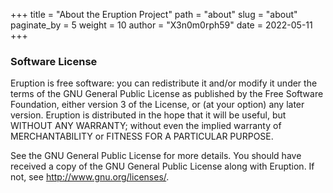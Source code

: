 +++
title = "About the Eruption Project"
path = "about"
slug = "about"
paginate_by = 5
weight = 10
author = "X3n0m0rph59"
date = 2022-05-11
+++

### Software License

Eruption is free software: you can redistribute it and/or modify
it under the terms of the GNU General Public License as published by
the Free Software Foundation, either version 3 of the License, or
(at your option) any later version.
Eruption is distributed in the hope that it will be useful,
but WITHOUT ANY WARRANTY; without even the implied warranty of
MERCHANTABILITY or FITNESS FOR A PARTICULAR PURPOSE.

See the GNU General Public License for more details.
You should have received a copy of the GNU General Public License
along with Eruption.  If not, see <http://www.gnu.org/licenses/>.
